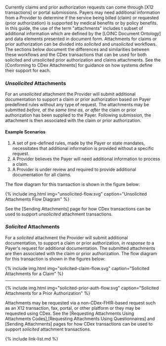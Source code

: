 
Currently claims <span class="bg-success" markdown="1">and prior authorization</span><!-- new-content --> requests can come through [X12 transactions] or portal submissions. Payers may need additional information from a Provider to determine if the service being billed (claim) or requested (prior authorization) is supported by medical benefits or by policy benefits. In this guide, the use of the term "attachments" includes t subset of additional information which are defined by the [LOINC Document Ontology] and data elements presented in document form.  Attachments for claims or prior authorization can be divided into *solicited* and *unsolicited* workflows. The sections below document the differences and similarities between these workflows and the CDex transactions <span class="bg-success" markdown="1">that can be used for both solicited and unsolicited prior authorization and claims attachments. See the [Conforming to CDex Attachments] for guidance on how systems define their support for each.</span><!-- new-content -->

### *Unsolicited* Attachments

For an *unsolicited* attachment the Provider will submit additional documentation to support a claim or prior authorization based on Payer predefined rules without any type of request.  The attachments may be submitted *before, at the same time as, or after* the claim or prior authorization has been supplied to the Payer. Following submission, the attachment is then associated with the claim or prior authorization. 

#### Example Scenarios

1.  A set of pre-defined rules, made by the <span class="bg-success" markdown="1">Payer or state mandates</span><!-- new-content -->, necessitates that
additional information is provided without a specific request.
2.  A Provider believes the Payer will need additional information to process a claim.
3.  A Provider is under review and required to provide additional documentation for all claims.

The flow diagram for this transaction is shown in the figure below:

{% include img.html img="unsolicited-flow.svg" caption="Unsolicited Attachments Flow Diagram" %}

See the [Sending Attachments] page for how CDex transactions can be used to support  *unsolicited* attachment transactions.

### *Solicited* Attachments

For a *solicited* attachment the Provider will submit additional documentation, to support a claim or prior authorization, *in response to* a Payer's request for additional documentation.  The submitted attachments are then associated with the claim or prior authorization. The flow diagram for this transaction is shown in the figures below:


{% include img.html img="solicited-claim-flow.svg" caption="Solicited Attachments for a Claim" %}

---

{% include img.html img="solicited-prior-auth-flow.svg" caption="Solicited Attachments for a Prior Authorization" %}

Attachments may be requested via a non-CDex-FHIR-based request such as an X12 transaction, fax, portal, or other platform or they may be requested using CDex. See the [Requesting Attachments Using Attachments Codes],[Requesting Attachments Using Questionnaires] and [Sending Attachments] pages for how CDex transactions can be used to support  *solicited* attachment transactions.

{% include link-list.md %}